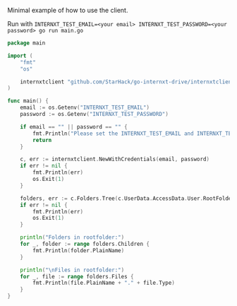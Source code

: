 
Minimal example of how to use the client.

Run with `INTERNXT_TEST_EMAIL=<your email> INTERNXT_TEST_PASSWORD=<your password> go run main.go`


```go
package main

import (
	"fmt"
	"os"

	internxtclient "github.com/StarHack/go-internxt-drive/internxtclient"
)

func main() {
	email := os.Getenv("INTERNXT_TEST_EMAIL")
	password := os.Getenv("INTERNXT_TEST_PASSWORD")

	if email == "" || password == "" {
		fmt.Println("Please set the INTERNXT_TEST_EMAIL and INTERNXT_TEST_PASSWORD environment variables")
		return
	}

	c, err := internxtclient.NewWithCredentials(email, password)
	if err != nil {
		fmt.Println(err)
		os.Exit(1)
	}

	folders, err := c.Folders.Tree(c.UserData.AccessData.User.RootFolderUUID)
	if err != nil {
		fmt.Println(err)
		os.Exit(1)
	}

	println("Folders in rootfolder:")
	for _, folder := range folders.Children {
		fmt.Println(folder.PlainName)
	}

	println("\nFiles in rootfolder:")
	for _, file := range folders.Files {
		fmt.Println(file.PlainName + "." + file.Type)
	}
}
```